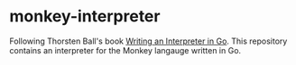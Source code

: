 # monkey-interpreter

Following Thorsten Ball's book [Writing an Interpreter in Go](https://interpreterbook.com/). This repository contains an interpreter for the Monkey langauge written in Go.